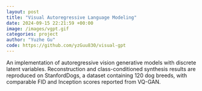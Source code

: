 ```yaml
---
layout: post
title: "Visual Autoregressive Language Modeling"
date: 2024-09-15 22:21:59 +00:00
image: /images/vgpt.gif
categories: project
author: "Yuzhe Gu"
code: https://github.com/yzGuu830/visual-gpt
---
```

An implementation of autoregressive vision generative models with discrete latent variables. Reconstruction and class-conditioned synthesis results are reproduced on StanfordDogs, a dataset containing 120 dog breeds, with comparable FID and Inception scores reported from VQ-GAN. 